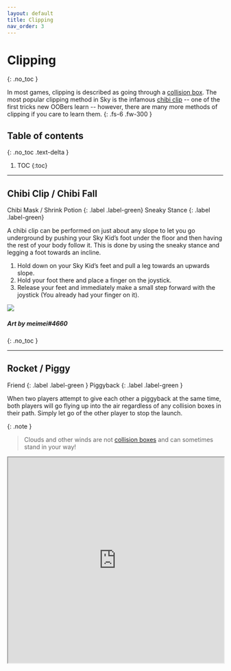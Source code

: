 ```yaml
---
layout: default
title: Clipping
nav_order: 3
---
```


# Clipping
{: .no_toc }

In most games, clipping is described as going through a [collision box](../terms-and-methods/#collision-boxes). The most popular clipping method in Sky is the infamous [chibi clip](#chibi-clip--chibi-fall) -- one of the first tricks new OOBers learn -- however, there are many more methods of clipping if you care to learn them.
{: .fs-6 .fw-300 }

## Table of contents
{: .no_toc .text-delta }

1. TOC
{:toc}

---

## Chibi Clip / Chibi Fall

Chibi Mask / Shrink Potion
{: .label .label-green}
Sneaky Stance
{: .label .label-green}

A chibi clip can be performed on just about any slope to let you go underground by pushing your Sky Kid’s foot under the floor and then having the rest of your body follow it. This is done by using the sneaky stance and legging a foot towards an incline.

1. Hold down on your Sky Kid’s feet and pull a leg towards an upwards slope.
1. Hold your foot there and place a finger on the joystick.
1. Release your feet and immediately make a small step forward with the joystick (You already had your finger on it).

![](../../assets/images/chibiclip.jpg)
##### Art by meimei#4660
{: .no_toc }

---

## Rocket / Piggy

Friend
{: .label .label-green }
Piggyback
{: .label .label-green }

When two players attempt to give each other a piggyback at the same time, both players will go flying up into the air regardless of any collision boxes in their path. Simply let go of the other player to stop the launch.

{: .note }
> Clouds and other winds are not [collision boxes](../terms-and-methods/#collision-boxes) and can sometimes stand in your way!

<div style="width: 100%; height: 100%; position: relative;"><iframe src="https://drive.google.com/file/d/1uAXlxX8XyvZa3KPZqBLkliKMzbGlhYm-/preview" width="100%" height="480" allowfullscreen allow="autoplay"></iframe></div>

<iframe src="https://drive.google.com/file/d/1uAXlxX8XyvZa3KPZqBLkliKMzbGlhYm-/preview" width="860" height="480" allow="autoplay"></iframe>

{: .highlight }
> For most players, this is enough to know. If you'd like to learn more about fine tuning your rockets, head down to the [advanced](#rocket-advanced) section.

---

## Spiral v2

Friend
{: .label .label-green }
Piggyback
{: .label .label-green }

Spiraling is similar to [rocketing](#rocket--piggy), but it’s slower and more maneuverable. It’s performed in the same way as a Rocket, but one player offers to hold hands while the other asks for a piggyback. Both players will go through collision boxes. Simply let go of the other player to stop the launch.

{: .note }
> Clouds and other winds are not [collision boxes](../terms-and-methods/#collision-boxes) and can sometimes stand in your way!

{: .highlight }
> For most players, this is enough to know. If you'd like to learn more about fine tuning your spirals, head down to the [advanced](#spiral-advanced) section.

---

## Spasm / Follow Clip

Friend
{: .label .label-green }
Piggyback
{: .label .label-green }

> Credit: Astria Esper

This clip can push you through horizontal [collision boxes](../terms-and-methods/#collision-boxes) above you (ie. ceilings) or vertical [collision boxes](../terms-and-methods/#collision-boxes) (ie. walls). The clip is best used on a flat ceiling but can work on heavily sloped ones as well. When clipping through a wall, make sure the wall is either vertical ( \| ) or getting steeper ( \ ), not shallower ( / ). Using a ceiling corner is most ideal.

<div style="width: 100%; height: 480px; position: relative;"><iframe src="https://drive.google.com/file/d/1CcdIHmS4cLfs8yGwQArHRpkRLVsefdhB/preview" frameborder="0" width="100%" height="100%" allowfullscreen="true" allow="autoplay"></iframe></div>

<iframe src="https://drive.google.com/file/d/1CcdIHmS4cLfs8yGwQArHRpkRLVsefdhB/preview" width="860" height="480" allow="autoplay"></iframe>

1. Have a friend jump on your back with piggyback.
2. Fly up to a collision box.
3. When you’re as close to the collision box as you can be, tap the follow icon on your friend.
4. When you see your sky kid above the ceiling cancel the clip by moving the joystick. Careful not to fall back under the ceiling! (If you’re doing this with a wall, let your skykid turn 90° to clip.)

---

## Floor Clip

Friend
{: .label .label-green }
Piggyback
{: .label .label-green }
Play Dead / Crab Walk (lvl 3) Emote
{: .label .label-green }

This clip can push you through horizontal [collision boxes](../terms-and-methods/#collision-boxes) below you (like the ground!). It is best used on flat ground but can work on slopes. It’s preferable that you have warp unlocked with your friend as well since this only lets one player clip.

<div style="width: 100%; height: 480px; position: relative; "><iframe src="https://drive.google.com/file/d/1rAznpccfBpeqLMZdtWjB3ghndQF8PZ82/preview" frameborder="0" width="100%" height="100%" allowfullscreen allow="autoplay"></iframe></div>

<iframe src="https://drive.google.com/file/d/1rAznpccfBpeqLMZdtWjB3ghndQF8PZ82/preview" width="860" height="480" allow="autoplay"></iframe>

1. Jump on a friend’s back with piggyback.
2. Have your friend use the play dead or crab walk (lvl 3) emote.
3. Get off your friend’s back, and you should fall through the floor. Your friend can then warp to you.

---

## Play Dead Clip / Piggy Wall Clip

Friend
{: .label .label-green }
Piggyback
{: .label .label-green }
Play Dead Emote
{: .label .label-green }

This clip is useful for getting through vertical [collision boxes](../terms-and-methods/#collision-boxes). It’s preferable to have warp unlocked with your friend as well since this only lets one player clip.

<div style="width: 100%; height: 100%; position: relative;"><iframe src="https://drive.google.com/file/d/1DWkjGF9ALyS0CKoXeS9hPqIvKBujYL_k/preview" frameborder="0" width="100%" height="480" allowfullscreen allow="autoplay"></iframe></div>

<iframe src="https://drive.google.com/file/d/1DWkjGF9ALyS0CKoXeS9hPqIvKBujYL_k/preview" width="860" height="480" allow="autoplay"></iframe>

1. Piggyback on a friend.
2. Have them line up facing perpendicular to the wall where the play dead emote would make them fall towards the wall (right). 
3. Make sure they are as close to the wall as possible. Have them use the play dead emote.
4. You (on their back) will be inside the wall, just hop off! Your friend can then warp to you.

---

## Table Uber / Multi-Player Table Clip
Friend
{: .label .label-green }
Table
{: .label .label-green }

This clip is a ton of fun to play around with. Essentially, it lets you move around other players wherever you can move your table. It’s easiest to get the side chairs out of bounds rather than the middle ones, so it’s best to have your friends there. It’s preferable to have warp with your friend since this will not make you clip (or use the Advanced Uber Clip).

<div style="width: 100%; height: 100%; position: relative; "><iframe src="https://drive.google.com/file/d/1Cw8OoibbA-nkIRQlebn1OWziaDmPNs4l/preview" frameborder="0" width="100%" height="100%" allowfullscreen style="width: 100%; height: 100%; position: absolute;"></iframe></div>

<iframe src="https://drive.google.com/file/d/1Cw8OoibbA-nkIRQlebn1OWziaDmPNs4l/preview" width="860" height="480" allow="autoplay"></iframe>

1. Have your friend place their table or campfire. 
2. Sit down at it, then tap on a friend, and offer them a hand. 
3. The friend does not take your hand, it should stay offering. They can then move around their table with you (and anyone else) on it! 
4. Simply position the table where one of the players would be outside the desired wall and place it down to clip.
5. Warp to your friend.

---

## Campfire Clip / Table Ceiling Clip

Campfire / Teaset
{: .label .label-green }

> Credit: Hiddles

Clipping through the roof on your own can be simple for a veteran! Since the campfire and tea table’s seats are so close to the ceiling, you can go right through. Placement can be difficult, however. Make sure your table is as horizontal as possible. If you’re tall and going OOB solo, this is one of the best tools you can use to get out of bounds.

<div style="width: 100%; height: 100%; position: relative;"><iframe src="https://drive.google.com/file/d/1fNq6J9EIcj09HXNKRkDaApFtqpbYvGhw/preview" frameborder="0" width="100%" height="100%" allowfullscreen style="width: 100%; height: 100%; position: absolute;"></iframe></div>

<iframe src="https://drive.google.com/file/d/1fNq6J9EIcj09HXNKRkDaApFtqpbYvGhw/preview" width="860" height="480" allow="autoplay"></iframe>

1. Place your campfire on the ceiling.
2. Sit in one of the seats.
3. Jump out with a flick of the joystick or fly upward, whichever works.

{: .highlight }
> If you don’t have enough wedges to reach your fire,  you can always pair this glitch with the Checkpoint glitch for a wedge-free way of sitting at your table.

---

## General Table Clip

Table
{: .label .label-green }

This clip has been used for an extremely long time but has since been almost completely patched out. However, it’s still possible in some places with a bit of practice and determination.

![](../../assets/videos/GeneralTableClip.mp4)

{: .note }
> The emote used to stand up in the video is not required, just a personalized way to make standing up easier.

1. Place your table where one (or more) chair(s) are outside the wall you’d like to clip into.
2. If you can, sit in the chair(s) outside the wall and you’ll be out of bounds.
3. This can also be positioned such that upon getting out of the chair, you’ll be pushed out of bounds. This is the more likely method to work.

---

## General Clipping

It’s also important to know that two collision boxes that are close enough together can push you through one of them. For example, I once accidentally clipped into the All-Elder room (OOB in the room just before Eden’s social area and right after meditating at the Vault elder shrine) just by walking under a chair from a table at the right angle as a chibi. I wouldn’t recommend trying this as a legitimate clip method unless you know two collision boxes will work to push you through consistently (i.e. the clip in the skip for the second half of the Eye of Eden).
